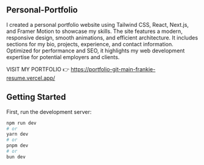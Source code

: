 ## Personal-Portfolio

I created a personal portfolio website using Tailwind CSS, React, Next.js, and Framer Motion to showcase my skills. The site features a modern, responsive design, smooth animations, and efficient architecture. It includes sections for my bio, projects, experience, and contact information. Optimized for performance and SEO, it highlights my web development expertise for potential employers and clients.

VISIT MY PORTFOLIO 👉 https://portfolio-git-main-frankie-resume.vercel.app/


## Getting Started

First, run the development server:

```bash
npm run dev
# or
yarn dev
# or
pnpm dev
# or
bun dev
```

